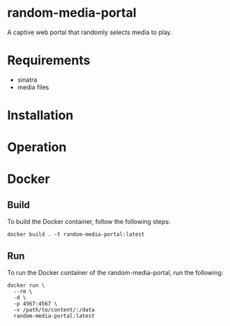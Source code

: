 # random-media-portal

A captive web portal that randomly selects media to play.

# Requirements

* sinatra
* media files

# Installation

# Operation

# Docker

## Build

To build the Docker container, follow the following steps:

```
docker build . -t random-media-portal:latest
```

## Run

To run the Docker container of the random-media-portal, run the following:

```
docker run \
  --rm \
  -d \
  -p 4567:4567 \
  -v /path/to/content/:/data
  random-media-portal:latest
```
